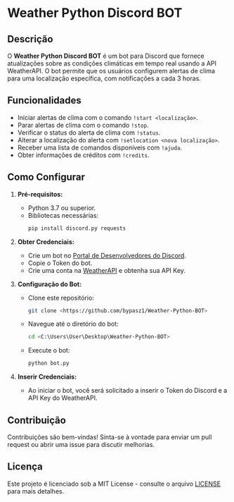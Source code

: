# Weather Python Discord BOT

## Descrição

O **Weather Python Discord BOT** é um bot para Discord que fornece atualizações sobre as condições climáticas em tempo real usando a API WeatherAPI. O bot permite que os usuários configurem alertas de clima para uma localização específica, com notificações a cada 3 horas.

## Funcionalidades

- Iniciar alertas de clima com o comando `!start <localização>`.
- Parar alertas de clima com o comando `!stop`.
- Verificar o status do alerta de clima com `!status`.
- Alterar a localização do alerta com `!setlocation <nova localização>`.
- Receber uma lista de comandos disponíveis com `!ajuda`.
- Obter informações de créditos com `!credits`.

## Como Configurar

1. **Pré-requisitos:**
   - Python 3.7 ou superior.
   - Bibliotecas necessárias:
     ```bash
     pip install discord.py requests
     ```

2. **Obter Credenciais:**
   - Crie um bot no [Portal de Desenvolvedores do Discord](https://discord.com/developers/applications).
   - Copie o Token do bot.
   - Crie uma conta na [WeatherAPI](https://www.weatherapi.com/) e obtenha sua API Key.

3. **Configuração do Bot:**
   - Clone este repositório:
     ```bash
     git clone <https://github.com/bypasz1/Weather-Python-BOT>
     ```
   - Navegue até o diretório do bot:
     ```bash
     cd <C:\Users\User\Desktop\Weather-Python-BOT>
     ```
   - Execute o bot:
     ```bash
     python bot.py
     ```

4. **Inserir Credenciais:**
   - Ao iniciar o bot, você será solicitado a inserir o Token do Discord e a API Key do WeatherAPI.

## Contribuição

Contribuições são bem-vindas! Sinta-se à vontade para enviar um pull request ou abrir uma issue para discutir melhorias.

## Licença

Este projeto é licenciado sob a MIT License - consulte o arquivo [LICENSE](LICENSE) para mais detalhes.
